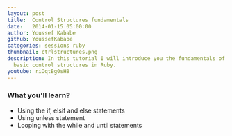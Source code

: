 ```yaml
---
layout: post
title:  Control Structures fundamentals
date:   2014-01-15 05:00:00
author: Youssef Kababe
github: YoussefKababe
categories: sessions ruby
thumbnail: ctrlstructures.png
description: In this tutorial I will introduce you the fundamentals of working with
  basic control structures in Ruby.
youtube: riOqtBg0sH8
---
```


### What you'll learn?
* Using the if, elsif and else statements
* Using unless statement
* Looping with the while and until statements